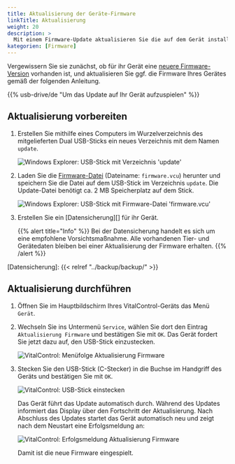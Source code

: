 ```yaml
---
title: Aktualisierung der Geräte-Firmware
linkTitle: Aktualisierung
weight: 20
description: >
  Mit einem Firmware-Update aktualisieren Sie die auf dem Gerät installierte Software.
kategorien: [Firmware]
---
```

Vergewissern Sie sie zunächst, ob für ihr Gerät eine [neuere Firmware-Version](../versionen/) vorhanden ist, und aktualisieren Sie ggf. die Firmware Ihres Gerätes gemäß der folgenden Anleitung.

{{% usb-drive/de "Um das Update auf Ihr Gerät aufzuspielen" %}}

## Aktualisierung vorbereiten

1. Erstellen Sie mithilfe eines Computers im Wurzelverzeichnis des mitgelieferten Dual USB-Sticks ein neues Verzeichnis mit dem Namen `update`.

    ![Windows Explorer: USB-Stick mit Verzeichnis 'update'](../images/create-folder-update.png)

1. Laden Sie die [Firmware-Datei](/download/firmware.vcu) (Dateiname: `firmware.vcu`) herunter und speichern Sie die Datei auf dem USB-Stick im Verzeichnis `update`. Die Update-Datei benötigt ca. 2 MB Speicherplatz auf dem Stick.

    ![Windows Explorer: USB-Stick mit Firmware-Datei 'firmware.vcu'](../images/save-firmware-file.png)

1. Erstellen Sie ein [Datensicherung][] für ihr Gerät.

    {{% alert title="Info" %}}
Bei der Datensicherung handelt es sich um eine empfohlene Vorsichtsmaßnahme. Alle vorhandenen Tier- und Gerätedaten bleiben bei einer Aktualisierung der Firmware erhalten.
    {{% /alert %}}

[Datensicherung]: {{< relref "../backup/backup/" >}}

## Aktualisierung durchführen

1. Öffnen Sie im Hauptbildschirm Ihres VitalControl-Geräts das Menü `Gerät`.

1. Wechseln Sie ins Untermenü `Service`, wählen Sie dort den Eintrag `Aktualisierung Firmware` und bestätigen Sie mit `OK`. Das Gerät fordert Sie jetzt dazu auf, den USB-Stick einzustecken.

   ![VitalControl: Menüfolge Aktualisierung Firmware](../images/firmware-update.png)

1. Stecken Sie den USB-Stick (C-Stecker) in die Buchse im Handgriff des Geräts und bestätigen Sie mit `OK`.

   ![VitalControl: USB-Stick einstecken](/images/firmware/update/plug-in-dual-usb-stick.svg)

   Das Gerät führt das Update automatisch durch. Während des Updates informiert das Display über den Fortschritt der Aktualisierung. Nach Abschluss des Updates startet das Gerät automatisch neu und zeigt nach dem Neustart eine Erfolgsmeldung an:

   ![VitalControl: Erfolgsmeldung Aktualisierung Firmware](../images/update-success.png)

   Damit ist die neue Firmware eingespielt.
